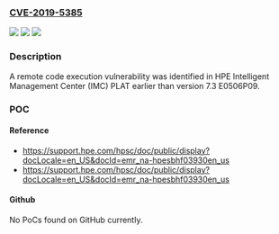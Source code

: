 ### [CVE-2019-5385](https://cve.mitre.org/cgi-bin/cvename.cgi?name=CVE-2019-5385)
![](https://img.shields.io/static/v1?label=Product&message=HPE%20Intelligent%20Management%20Center%20(IMC)%20PLAT&color=blue)
![](https://img.shields.io/static/v1?label=Version&message=n%2Fa&color=blue)
![](https://img.shields.io/static/v1?label=Vulnerability&message=remote%20code%20execution&color=brighgreen)

### Description

A remote code execution vulnerability was identified in HPE Intelligent Management Center (IMC) PLAT earlier than version 7.3 E0506P09.

### POC

#### Reference
- https://support.hpe.com/hpsc/doc/public/display?docLocale=en_US&docId=emr_na-hpesbhf03930en_us
- https://support.hpe.com/hpsc/doc/public/display?docLocale=en_US&docId=emr_na-hpesbhf03930en_us

#### Github
No PoCs found on GitHub currently.

